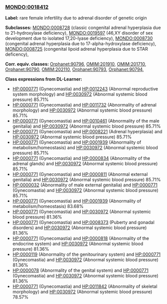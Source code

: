 
### [MONDO:0018412](http://purl.obolibrary.org/obo/MONDO_0018412)
**Label:** rare female infertility due to adrenal disorder of genetic origin

**Subclasses:** [MONDO:0008728](http://purl.obolibrary.org/obo/MONDO_0008728) (classic congenital adrenal hyperplasia due to 21-hydroxylase deficiency), [MONDO:0019597](http://purl.obolibrary.org/obo/MONDO_0019597) (46,XY disorder of sex development due to isolated 17,20-lyase deficiency), [MONDO:0008730](http://purl.obolibrary.org/obo/MONDO_0008730) (congenital adrenal hyperplasia due to 17-alpha-hydroxylase deficiency), [MONDO:0008725](http://purl.obolibrary.org/obo/MONDO_0008725) (congenital lipoid adrenal hyperplasia due to STAR deficency), 

**Corr. equiv. classes:** [Orphanet:90796](http://www.orpha.net/ORDO/Orphanet_90796), [OMIM:201910](http://purl.obolibrary.org/obo/OMIM_201910), [OMIM:201710](http://purl.obolibrary.org/obo/OMIM_201710), [Orphanet:90790](http://www.orpha.net/ORDO/Orphanet_90790), [OMIM:202110](http://purl.obolibrary.org/obo/OMIM_202110), [Orphanet:90793](http://www.orpha.net/ORDO/Orphanet_90793), [Orphanet:90794](http://www.orpha.net/ORDO/Orphanet_90794), 

**Class expressions from DL-Learner:**

- [HP:0000771](http://purl.obolibrary.org/obo/HP_0000771) (Gynecomastia) and [HP:0012243](http://purl.obolibrary.org/obo/HP_0012243) (Abnormal reproductive system morphology) and [HP:0030972](http://purl.obolibrary.org/obo/HP_0030972) (Abnormal systemic blood pressure) 85.71%
- [HP:0000771](http://purl.obolibrary.org/obo/HP_0000771) (Gynecomastia) and [HP:0011732](http://purl.obolibrary.org/obo/HP_0011732) (Abnormality of adrenal morphology) and [HP:0030972](http://purl.obolibrary.org/obo/HP_0030972) (Abnormal systemic blood pressure) 85.71%
- [HP:0000771](http://purl.obolibrary.org/obo/HP_0000771) (Gynecomastia) and [HP:0010461](http://purl.obolibrary.org/obo/HP_0010461) (Abnormality of the male genitalia) and [HP:0030972](http://purl.obolibrary.org/obo/HP_0030972) (Abnormal systemic blood pressure) 85.71%
- [HP:0000771](http://purl.obolibrary.org/obo/HP_0000771) (Gynecomastia) and [HP:0008221](http://purl.obolibrary.org/obo/HP_0008221) (Adrenal hyperplasia) and [HP:0030972](http://purl.obolibrary.org/obo/HP_0030972) (Abnormal systemic blood pressure) 85.71%
- [HP:0000771](http://purl.obolibrary.org/obo/HP_0000771) (Gynecomastia) and [HP:0001939](http://purl.obolibrary.org/obo/HP_0001939) (Abnormality of metabolism/homeostasis) and [HP:0030972](http://purl.obolibrary.org/obo/HP_0030972) (Abnormal systemic blood pressure) 85.71%
- [HP:0000771](http://purl.obolibrary.org/obo/HP_0000771) (Gynecomastia) and [HP:0000834](http://purl.obolibrary.org/obo/HP_0000834) (Abnormality of the adrenal glands) and [HP:0030972](http://purl.obolibrary.org/obo/HP_0030972) (Abnormal systemic blood pressure) 85.71%
- [HP:0000771](http://purl.obolibrary.org/obo/HP_0000771) (Gynecomastia) and [HP:0000811](http://purl.obolibrary.org/obo/HP_0000811) (Abnormal external genitalia) and [HP:0030972](http://purl.obolibrary.org/obo/HP_0030972) (Abnormal systemic blood pressure) 85.71%
- [HP:0000032](http://purl.obolibrary.org/obo/HP_0000032) (Abnormality of male external genitalia) and [HP:0000771](http://purl.obolibrary.org/obo/HP_0000771) (Gynecomastia) and [HP:0030972](http://purl.obolibrary.org/obo/HP_0030972) (Abnormal systemic blood pressure) 85.71%
- [HP:0000771](http://purl.obolibrary.org/obo/HP_0000771) (Gynecomastia) and [HP:0001939](http://purl.obolibrary.org/obo/HP_0001939) (Abnormality of metabolism/homeostasis) 83.68%
- [HP:0000771](http://purl.obolibrary.org/obo/HP_0000771) (Gynecomastia) and [HP:0030972](http://purl.obolibrary.org/obo/HP_0030972) (Abnormal systemic blood pressure) 81.36%
- [HP:0000771](http://purl.obolibrary.org/obo/HP_0000771) (Gynecomastia) and [HP:0008373](http://purl.obolibrary.org/obo/HP_0008373) (Puberty and gonadal disorders) and [HP:0030972](http://purl.obolibrary.org/obo/HP_0030972) (Abnormal systemic blood pressure) 81.36%
- [HP:0000771](http://purl.obolibrary.org/obo/HP_0000771) (Gynecomastia) and [HP:0000818](http://purl.obolibrary.org/obo/HP_0000818) (Abnormality of the endocrine system) and [HP:0030972](http://purl.obolibrary.org/obo/HP_0030972) (Abnormal systemic blood pressure) 81.36%
- [HP:0000119](http://purl.obolibrary.org/obo/HP_0000119) (Abnormality of the genitourinary system) and [HP:0000771](http://purl.obolibrary.org/obo/HP_0000771) (Gynecomastia) and [HP:0030972](http://purl.obolibrary.org/obo/HP_0030972) (Abnormal systemic blood pressure) 81.36%
- [HP:0000078](http://purl.obolibrary.org/obo/HP_0000078) (Abnormality of the genital system) and [HP:0000771](http://purl.obolibrary.org/obo/HP_0000771) (Gynecomastia) and [HP:0030972](http://purl.obolibrary.org/obo/HP_0030972) (Abnormal systemic blood pressure) 81.36%
- [HP:0000771](http://purl.obolibrary.org/obo/HP_0000771) (Gynecomastia) and [HP:0011842](http://purl.obolibrary.org/obo/HP_0011842) (Abnormality of skeletal morphology) and [HP:0030972](http://purl.obolibrary.org/obo/HP_0030972) (Abnormal systemic blood pressure) 78.57%


